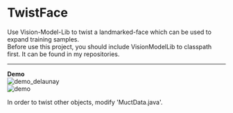 # TwistFace
Use Vision-Model-Lib to twist a landmarked-face which can be used to expand training samples.  
Before use this project, you should include VisionModelLib to classpath first. It can be found in my repositories.  
  
----
  
__Demo__  
![demo_delaunay](https://github.com/htkseason/TwistFace/bolb/demo_delaunay.jpg)    
![demo](https://github.com/htkseason/TwistFace/bolb/demo.png)  
  
In order to twist other objects, modify 'MuctData.java'.
